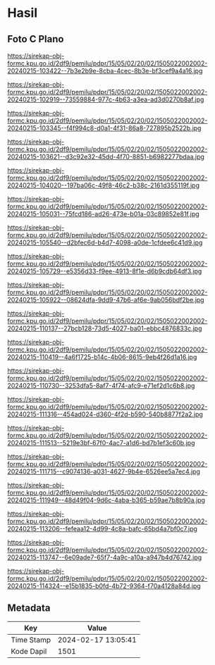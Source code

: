 # Hasil

## Foto C Plano

https://sirekap-obj-formc.kpu.go.id/2df9/pemilu/pdpr/15/05/02/20/02/1505022002002-20240215-103422--7b3e2b9e-8cba-4cec-8b3e-bf3cef9a4a16.jpg

https://sirekap-obj-formc.kpu.go.id/2df9/pemilu/pdpr/15/05/02/20/02/1505022002002-20240215-102919--73559884-977c-4b63-a3ea-ad3d0270b8af.jpg

https://sirekap-obj-formc.kpu.go.id/2df9/pemilu/pdpr/15/05/02/20/02/1505022002002-20240215-103345--f4f994c8-d0a1-4f31-86a8-727895b2522b.jpg

https://sirekap-obj-formc.kpu.go.id/2df9/pemilu/pdpr/15/05/02/20/02/1505022002002-20240215-103621--d3c92e32-45dd-4f70-8851-b6982277bdaa.jpg

https://sirekap-obj-formc.kpu.go.id/2df9/pemilu/pdpr/15/05/02/20/02/1505022002002-20240215-104020--197ba06c-49f8-46c2-b38c-2161d355119f.jpg

https://sirekap-obj-formc.kpu.go.id/2df9/pemilu/pdpr/15/05/02/20/02/1505022002002-20240215-105031--75fcd186-ad26-473e-b01a-03c89852e81f.jpg

https://sirekap-obj-formc.kpu.go.id/2df9/pemilu/pdpr/15/05/02/20/02/1505022002002-20240215-105540--d2bfec6d-b4d7-4098-a0de-1cfdee6c41d9.jpg

https://sirekap-obj-formc.kpu.go.id/2df9/pemilu/pdpr/15/05/02/20/02/1505022002002-20240215-105729--e5356d33-f9ee-4913-8f1e-d6b9cdb64df3.jpg

https://sirekap-obj-formc.kpu.go.id/2df9/pemilu/pdpr/15/05/02/20/02/1505022002002-20240215-105922--08624dfa-9dd9-47b6-af6e-9ab056bdf2be.jpg

https://sirekap-obj-formc.kpu.go.id/2df9/pemilu/pdpr/15/05/02/20/02/1505022002002-20240215-110137--27bcb128-73d5-4027-ba01-ebbc4876833c.jpg

https://sirekap-obj-formc.kpu.go.id/2df9/pemilu/pdpr/15/05/02/20/02/1505022002002-20240215-110419--4a6f1725-b14c-4b06-8615-9eb4f26d1a16.jpg

https://sirekap-obj-formc.kpu.go.id/2df9/pemilu/pdpr/15/05/02/20/02/1505022002002-20240215-110730--3253dfa5-8af7-4f74-afc9-e71ef2d1c6b8.jpg

https://sirekap-obj-formc.kpu.go.id/2df9/pemilu/pdpr/15/05/02/20/02/1505022002002-20240215-111316--454ad024-d360-4f2d-b590-540b8877f2a2.jpg

https://sirekap-obj-formc.kpu.go.id/2df9/pemilu/pdpr/15/05/02/20/02/1505022002002-20240215-111513--5219e3bf-67f0-4ac7-a1d6-bd7b1ef3c60b.jpg

https://sirekap-obj-formc.kpu.go.id/2df9/pemilu/pdpr/15/05/02/20/02/1505022002002-20240215-111715--c9074136-a031-4627-9b4e-6526ee5a7ec4.jpg

https://sirekap-obj-formc.kpu.go.id/2df9/pemilu/pdpr/15/05/02/20/02/1505022002002-20240215-111949--48d49f04-9d6c-4aba-b365-b59ae7b8b90a.jpg

https://sirekap-obj-formc.kpu.go.id/2df9/pemilu/pdpr/15/05/02/20/02/1505022002002-20240215-113206--fefeaa12-4d99-4c8a-bafc-65bd4a7bf0c7.jpg

https://sirekap-obj-formc.kpu.go.id/2df9/pemilu/pdpr/15/05/02/20/02/1505022002002-20240215-113747--6e09ade7-65f7-4a9c-a10a-a947b4d76742.jpg

https://sirekap-obj-formc.kpu.go.id/2df9/pemilu/pdpr/15/05/02/20/02/1505022002002-20240215-114324--e15b1835-b0fd-4b72-9364-f70a4128a84d.jpg


## Metadata

| Key        | Value               |
| ---------- | ------------------- |
| Time Stamp | 2024-02-17 13:05:41 |
| Kode Dapil | 1501                |




